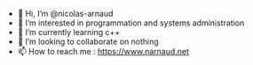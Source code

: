 - 👋 Hi, I’m @nicolas-arnaud
- 👀 I’m interested in programmation and systems administration 
- 🌱 I’m currently learning c++
- 💞️ I’m looking to collaborate on nothing
- 📫 How to reach me : https://www.narnaud.net

<!---
nicolas-arnaud/nicolas-arnaud is a ✨ special ✨ repository because its `README.md` (this file) appears on your GitHub profile.
You can click the Preview link to take a look at your changes.
--->
